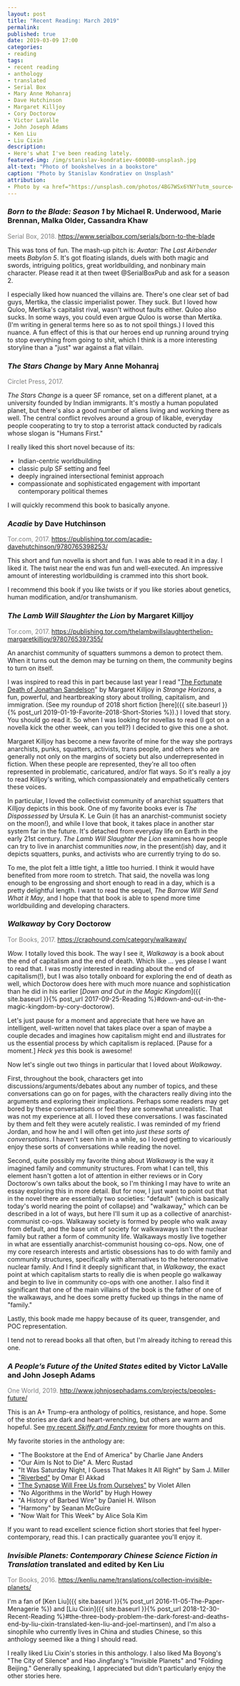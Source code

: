 ```yaml
---
layout: post
title: "Recent Reading: March 2019"
permalink:
published: true
date: 2019-03-09 17:00
categories:
- reading
tags:
- recent reading
- anthology
- translated
- Serial Box
- Mary Anne Mohanraj
- Dave Hutchinson
- Margaret Killjoy
- Cory Doctorow
- Victor LaValle
- John Joseph Adams
- Ken Liu
- Liu Cixin
description:
- Here's what I've been reading lately.
featured-img: /img/stanislav-kondratiev-600080-unsplash.jpg
alt-text: "Photo of bookshelves in a bookstore"
caption: "Photo by Stanislav Kondratiev on Unsplash"
attribution:
- Photo by <a href="https://unsplash.com/photos/4BG7WSx6YNY?utm_source=unsplash&utm_medium=referral&utm_content=creditCopyText">Stanislav Kondratiev</a> on <a href="https://unsplash.com/?utm_source=unsplash&utm_medium=referral&utm_content=creditCopyText">Unsplash</a>
---
```


### *Born to the Blade: Season 1* by Michael R. Underwood, Marie Brennan, Malka Older, Cassandra Khaw

<p style="color: gray;">Serial Box, 2018. <a href="https://www.serialbox.com/serials/born-to-the-blade">https://www.serialbox.com/serials/born-to-the-blade</a></p>

This was tons of fun. The mash-up pitch is: *Avatar: The Last Airbender* meets *Babylon 5*. It's got floating islands, duels with both magic and swords, intriguing politics, great worldbuilding, and nonbinary main character. Please read it at then tweet @SerialBoxPub and ask for a season 2.

I especially liked how nuanced the villains are. There's one clear set of bad guys, Mertika, the classic imperialist power. They suck. But I loved how Quloo, Mertika's capitalist rival, wasn't without faults either. Quloo also sucks. In some ways, you could even argue Quloo is worse than Mertika. (I'm writing in general terms here so as to not spoil things.) I loved this nuance. A fun effect of this is that our heroes end up running around trying to stop everything from going to shit, which I think is a more interesting storyline than a "just" war against a flat villain.

### *The Stars Change* by Mary Anne Mohanraj

<p style="color: gray;">Circlet Press, 2017.</p>

*The Stars Change* is a queer SF romance, set on a different planet, at a university founded by Indian immigrants. It's mostly a human populated planet, but there's also a good number of aliens living and working there as well. The central conflict revolves around a group of likable, everyday people cooperating to try to stop a terrorist attack conducted by radicals whose slogan is "Humans First."

I really liked this short novel because of its:

* Indian-centric worldbuilding
* classic pulp SF setting and feel
* deeply ingrained intersectional feminist approach
* compassionate and sophisticated engagement with important contemporary political themes

I will quickly recommend this book to basically anyone.

### *Acadie* by Dave Hutchinson

<p style="color: gray;">Tor.com, 2017. <a href="https://publishing.tor.com/acadie-davehutchinson/9780765398253/">https://publishing.tor.com/acadie-davehutchinson/9780765398253/</a></p>

This short and fun novella is short and fun. I was able to read it in a day. I liked it. The twist near the end was fun and well-executed. An impressive amount of interesting worldbuilding is crammed into this short book.

I recommend this book if you like twists or if you like stories about genetics, human modification, and/or transhumanism.

### *The Lamb Will Slaughter the Lion* by Margaret Killjoy

<p style="color: gray;">Tor.com, 2017. <a href="https://publishing.tor.com/thelambwillslaughterthelion-margaretkilljoy/9780765397355/">https://publishing.tor.com/thelambwillslaughterthelion-margaretkilljoy/9780765397355/</a></p>

An anarchist community of squatters summons a demon to protect them. When it turns out the demon may be turning on them, the community begins to turn on itself.

I was inspired to read this in part because last year I read "[The Fortunate Death of Jonathan Sandelson](http://strangehorizons.com/fiction/the-fortunate-death-of-jonathan-sandelson/)" by Margaret Killjoy in *Strange Horizons*, a fun, powerful, and heartbreaking story about trolling, capitalism, and immigration. (See my roundup of 2018 short fiction [here]({{ site.baseurl }}{% post_url 2019-01-19-Favorite-2018-Short-Stories %}).) I loved that story. You should go read it. So when I was looking for novellas to read (I got on a novella kick the other week, can you tell?) I decided to give this one a shot.

Margaret Killjoy has become a new favorite of mine for the way she portrays anarchists, punks, squatters, activists, trans people, and others who are generally not only on the margins of society but also underrepresented in fiction. When these people are represented, they're all too often represented in problematic, caricatured, and/or flat ways. So it's really a joy to read Killjoy's writing, which compassionately and empathetically centers these voices.

In particular, I loved the collectivist community of anarchist squatters that Killjoy depicts in this book. One of my favorite books ever is *The Dispossessed* by Ursula K. Le Guin (it has an anarchist-communist society on the moon!), and while I love that book, it takes place in another star system far in the future. It's detached from everyday life on Earth in the early 21st century. *The Lamb Will Slaughter the Lion* examines how people can try to live in anarchist communities *now*, in the present(ish) day, and it depicts squatters, punks, and activists who are currently trying to do so.

To me, the plot felt a little tight, a little too hurried. I think it would have benefited from more room to stretch. That said, the novella was long enough to be engrossing and short enough to read in a day, which is a pretty delightful length. I want to read the sequel, *The Barrow Will Send What it May*, and I hope that that book is able to spend more time worldbuilding and developing characters.

### *Walkaway* by Cory Doctorow

<p style="color: gray;">Tor Books, 2017. <a href="https://craphound.com/category/walkaway/">https://craphound.com/category/walkaway/</a></p>

*Wow.* I totally loved this book. The way I see it, *Walkaway* is a book about the end of capitalism and the end of death. Which like ... yes please I want to read that. I was mostly interested in reading about the end of capitalism(!), but I was also totally onboard for exploring the end of death as well, which Doctorow does here with much more nuance and sophistication than he did in his earlier [*Down and Out in the Magic Kingdom*]({{ site.baseurl }}{% post_url 2017-09-25-Reading %}#down-and-out-in-the-magic-kingdom-by-cory-doctorow).

Let's just pause for a moment and appreciate that here we have an intelligent, well-written novel that takes place over a span of maybe a couple decades and imagines how capitalism might end and illustrates for us the essential process by which capitalism is replaced. [Pause for a moment.] *Heck yes* this book is awesome!

Now let's single out two things in particular that I loved about *Walkaway*.

First, throughout the book, characters get into discussions/arguments/debates about any number of topics, and these conversations can go on for pages, with the characters really diving into the arguments and exploring their implications. Perhaps some readers may get bored by these conversations or feel they are somewhat unrealistic. That was not my experience at all. I loved these conversations. I was fascinated by them and felt they were acutely realistic. I was reminded of my friend Jordan, and how he and I will often get into *just these sorts of conversations*. I haven't seen him in a while, so I loved getting to vicariously enjoy these sorts of conversations while reading the novel.

Second, quite possibly my favorite thing about *Walkaway* is the way it imagined family and community structures. From what I can tell, this element hasn't gotten a lot of attention in either reviews or in Cory Doctorow's own talks about the book, so I'm thinking I may have to write an essay exploring this in more detail. But for now, I just want to point out that in the novel there are essentially two societies: "default" (which is basically today's world nearing the point of collapse) and "walkaway," which can be described in a lot of ways, but here I'll sum it up as a collective of anarchist-communist co-ops. Walkaway society is formed by people who walk away from default, and the base unit of society for walkwaways isn't the nuclear family but rather a form of community life. Walkaways mostly live together in what are essentially anarchist-communist housing co-ops. Now, one of my core research interests and artistic obsessions has to do with family and community structures, specifically with alternatives to the heteronormative nuclear family. And I find it deeply significant that, in *Walkaway*, the exact point at which capitalism starts to really die is when people go walkaway and begin to live in community co-ops with one another. I also find it significant that one of the main villains of the book is the father of one of the walkaways, and he does some pretty fucked up things in the name of "family."

Lastly, this book made me happy because of its queer, transgender, and POC representation.

I tend not to reread books all that often, but I'm already itching to reread this one.

### *A People’s Future of the United States* edited by Victor LaValle and John Joseph Adams

<p style="color: gray;">One World, 2019. <a href="http://www.johnjosephadams.com/projects/peoples-future/">http://www.johnjosephadams.com/projects/peoples-future/</a></p>

This is an A+ Trump-era anthology of politics, resistance, and hope. Some of the stories are dark and heart-wrenching, but others are warm and hopeful. See [my recent *Skiffy and Fanty* review](https://skiffyandfanty.com/blogposts/reviews/shortfictionreviews/short-fiction-review-february-2019/) for more thoughts on this.

My favorite stories in the anthology are:

* "The Bookstore at the End of America" by Charlie Jane Anders
* "Our Aim Is Not to Die" A. Merc Rustad
* "It Was Saturday Night, I Guess That Makes It All Right" by Sam J. Miller
* ["Riverbed"](https://motherboard.vice.com/en_us/article/gyav3y/riverbed) by Omar El Akkad
* ["The Synapse Will Free Us from Ourselves"](http://www.lightspeedmagazine.com/fiction/the-synapse-will-free-us-from-ourselves/) by Violet Allen
* "No Algorithms in the World" by Hugh Howey
* "A History of Barbed Wire" by Daniel H. Wilson
* "Harmony" by Seanan McGuire
* "Now Wait for This Week" by Alice Sola Kim

If you want to read excellent science fiction short stories that feel hyper-contemporary, read this. I can practically guarantee you'll enjoy it.

### *Invisible Planets: Contemporary Chinese Science Fiction in Translation* translated and edited by Ken Liu

<p style="color: gray;">Tor Books, 2016. <a href="https://kenliu.name/translations/collection-invisible-planets/">https://kenliu.name/translations/collection-invisible-planets/</a></p>

I'm a fan of [Ken Liu]({{ site.baseurl }}{% post_url 2016-11-05-The-Paper-Menagerie %}) and [Liu Cixin]({{ site.baseurl }}{% post_url 2018-12-30-Recent-Reading %}#the-three-body-problem-the-dark-forest-and-deaths-end-by-liu-cixin-translated-ken-liu-and-joel-martinsen), and I'm also a sinophile who currently lives in China and studies Chinese, so this anthology seemed like a thing I should read.

I really liked Liu Cixin's stories in this anthology. I also liked Ma Boyong's "The City of Silence" and Hao Jingfang's "Invisible Planets" and "Folding Beijing." Generally speaking, I appreciated but didn't particularly enjoy the other stories here.
